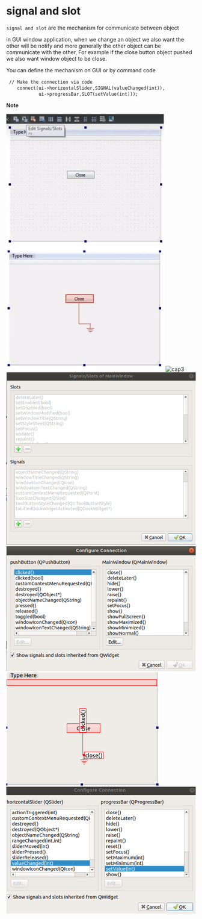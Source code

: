 # signal and slot

`signal and slot` are the mechanism for communicate between object

in GUI window application, when we change an object we also want the other will be notify and more generally the other object can be communicate with the other, For example if the close button object pushed we also want window object to be close.

You can define the mechanism on GUI or by command code

	 // Make the connection via code
	    connect(ui->horizontalSlider,SIGNAL(valueChanged(int)),
	            ui->progressBar,SLOT(setValue(int)));

**Note**

![cap](./cap.png)
![cap2](./cap2.png)
![cap3](./cap3.png)
![cap4](./cap4.png)
![cap5](./cap5.png)
![cap6](./cap6.png)
![cap7](./cap7.png)